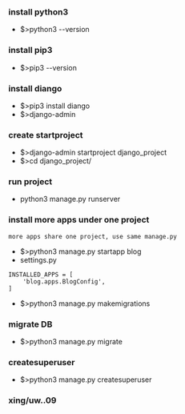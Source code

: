 ### install python3 
- $>python3 --version 
### install pip3 
- $>pip3 --version 
### install diango 
- $>pip3 install diango 
- $>django-admin 
### create startproject
- $>django-admin startproject django_project 
- $>cd django_project/
### run project
- python3 manage.py runserver

### install more apps under one project
```
more apps share one project, use same manage.py
```
- $>python3 manage.py startapp blog
- settings.py
```
INSTALLED_APPS = [
    'blog.apps.BlogConfig',
]
```
- $>python3 manage.py makemigrations
### migrate DB
- $>python3 manage.py migrate
### createsuperuser
- $>python3 manage.py createsuperuser
### xing/uw..09